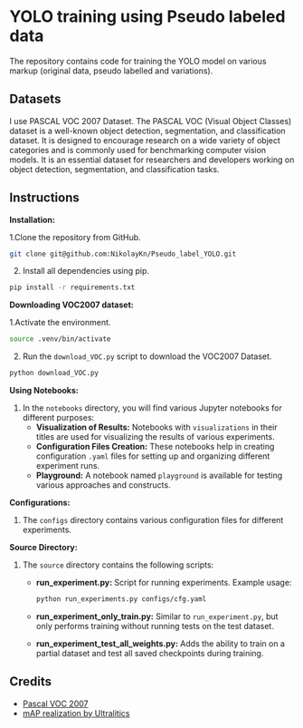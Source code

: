 # YOLO training using Pseudo labeled data

The repository contains code for training the YOLO model on various markup (original data, pseudo labelled and variations).


## Datasets

I use PASCAL VOC 2007 Dataset. The PASCAL VOC (Visual Object Classes) dataset is a well-known object detection, segmentation, and classification dataset. It is designed to encourage research on a wide variety of object categories and is commonly used for benchmarking computer vision models. It is an essential dataset for researchers and developers working on object detection, segmentation, and classification tasks.

## Instructions

**Installation:**

1.Clone the repository from GitHub.

```bash
git clone git@github.com:NikolayKn/Pseudo_label_YOLO.git
```

2. Install all dependencies using pip.

```bash
pip install -r requirements.txt
```

**Downloading VOC2007 dataset:**

1.Activate the environment.

```bash
source .venv/bin/activate
```

2. Run the ```download_VOC.py``` script to download the VOC2007 Dataset.

```bash
python download_VOC.py
```

**Using Notebooks:**

1. In the `notebooks` directory, you will find various Jupyter notebooks for different purposes:
   - **Visualization of Results:** Notebooks with `visualizations` in their titles are used for visualizing the results of various experiments.
   - **Configuration Files Creation:** These notebooks help in creating configuration `.yaml` files for setting up and organizing different experiment runs.
   - **Playground:** A notebook named `playground` is available for testing various approaches and constructs.

**Configurations:**

1. The `configs` directory contains various configuration files for different experiments.

**Source Directory:**

1. The `source` directory contains the following scripts:
   - **run_experiment.py:** Script for running experiments. Example usage:
   
     ```bash
     python run_experiments.py configs/cfg.yaml
     ```
   
   - **run_experiment_only_train.py:** Similar to `run_experiment.py`, but only performs training without running tests on the test dataset.
   
   - **run_experiment_test_all_weights.py:** Adds the ability to train on a partial dataset and test all saved checkpoints during training.



## Credits

- [Pascal VOC 2007](http://host.robots.ox.ac.uk/pascal/VOC/)
- [ mAP realization by Ultralitics](https://github.com/ultralytics/yolov5/blob/master/val.py)  
